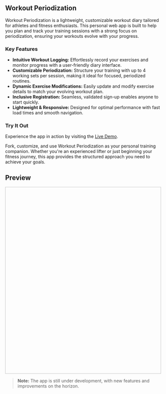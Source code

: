 ## Workout Periodization

Workout Periodization is a lightweight, customizable workout diary tailored for athletes and fitness enthusiasts. This personal web app is built to help you plan and track your training sessions with a strong focus on periodization, ensuring your workouts evolve with your progress.

### Key Features

- **Intuitive Workout Logging:** Effortlessly record your exercises and monitor progress with a user-friendly diary interface.
- **Customizable Periodization:** Structure your training with up to 4 working sets per session, making it ideal for focused, periodized routines.
- **Dynamic Exercise Modifications:** Easily update and modify exercise details to match your evolving workout plan.
- **Inclusive Registration:** Seamless, validated sign-up enables anyone to start quickly.
- **Lightweight & Responsive:** Designed for optimal performance with fast load times and smooth navigation.

### Try It Out

Experience the app in action by visiting the [Live Demo](https://vito.pythonanywhere.com/).

Fork, customize, and use Workout Periodization as your personal training companion. Whether you're an experienced lifter or just beginning your fitness journey, this app provides the structured approach you need to achieve your goals.

## Preview
<img scr = '[https://drive.google.com/file/d/1IhfS2ZntWCGg7LOn6VyE7UXdEuhFUylD/view?usp=sharing](https://drive.google.com/file/d/1IhfS2ZntWCGg7LOn6VyE7UXdEuhFUylD/view?usp=drive_link)' width="500" height="600">

> **Note:** The app is still under development, with new features and improvements on the horizon.
